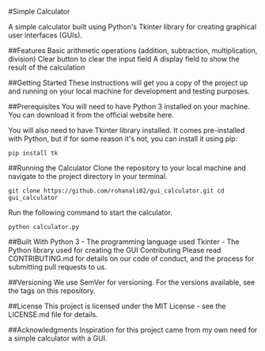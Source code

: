 #Simple Calculator

A simple calculator built using Python's Tkinter library for creating graphical user interfaces (GUIs).

##Features
Basic arithmetic operations (addition, subtraction, multiplication, division)
Clear button to clear the input field
A display field to show the result of the calculation

##Getting Started
These instructions will get you a copy of the project up and running on your local machine for development and testing purposes.

##Prerequisites
You will need to have Python 3 installed on your machine. You can download it from the official website here.

You will also need to have Tkinter library installed. It comes pre-installed with Python, but if for some reason it's not, you can install it using pip:

`pip install tk`

##Running the Calculator
Clone the repository to your local machine and navigate to the project directory in your terminal.


`git clone https://github.com/rohanali02/gui_calculator.git
cd gui_calculator`

Run the following command to start the calculator.

`python calculator.py`

##Built With
Python 3 - The programming language used
Tkinter - The Python library used for creating the GUI
Contributing
Please read CONTRIBUTING.md for details on our code of conduct, and the process for submitting pull requests to us.

##Versioning
We use SemVer for versioning. For the versions available, see the tags on this repository.


##License
This project is licensed under the MIT License - see the LICENSE.md file for details.

##Acknowledgments
Inspiration for this project came from my own need for a simple calculator with a GUI.

